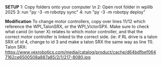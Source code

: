 **SETUP**
1: Copy folders onto your computer \n
2: Open root folder in wpilib 2025
3: run "py -3 -m robotpy sync"
4: run "py -3 -m robotpy deploy"

**Modification**
To change motor controllers, copy over lines 11/12 which reference the WPI_TalonSRX, or the WPI_VictorSPX.
Make sure to check what canid (in tuner X) relates to which motor controller, and that the correct
motor controller is linked to the correct side. (ie: if RL drive is a talon SRX of id 4, change to id 3
and make a talon SRX the same way as line 11). 
Talon SRX: https://www.vexrobotics.com/media/catalog/product/cache/d64bdfbef0647162ce6500508a887a85/2/1/217-8080.jpg
